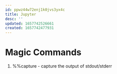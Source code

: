 ```yaml
---
id: ppwz44w72enj1k0jvs3yx4c
title: Jupyter
desc: ''
updated: 1657742526661
created: 1657742477931
---
```



# Magic Commands

1. %%capture - capture the output of stdout/stderr
